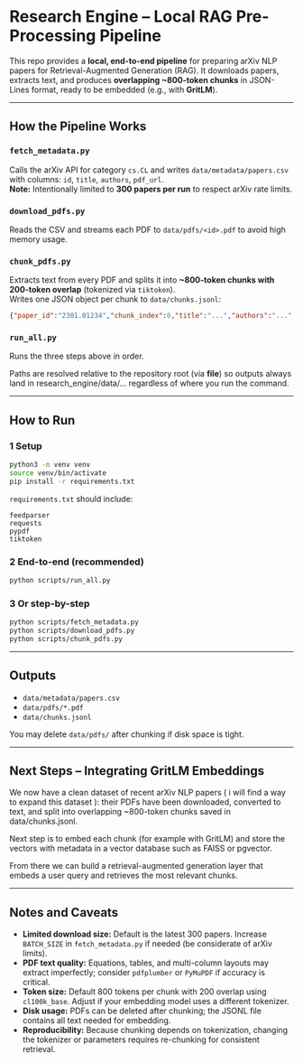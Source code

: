 # Research Engine – Local RAG Pre-Processing Pipeline

This repo provides a **local, end-to-end pipeline** for preparing arXiv NLP papers for Retrieval-Augmented Generation (RAG). It downloads papers, extracts text, and produces **overlapping ~800-token chunks** in JSON-Lines format, ready to be embedded (e.g., with **GritLM**).

---

## How the Pipeline Works

### `fetch_metadata.py`
Calls the arXiv API for category `cs.CL` and writes `data/metadata/papers.csv` with columns: `id`, `title`, `authors`, `pdf_url`.  
**Note:** Intentionally limited to **300 papers per run** to respect arXiv rate limits.

### `download_pdfs.py`
Reads the CSV and streams each PDF to `data/pdfs/<id>.pdf` to avoid high memory usage.

### `chunk_pdfs.py`
Extracts text from every PDF and splits it into **~800-token chunks with 200-token overlap** (tokenized via `tiktoken`).  
Writes one JSON object per chunk to `data/chunks.jsonl`:
```json
{"paper_id":"2301.01234","chunk_index":0,"title":"...","authors":"...","chunk_text":"..."}
```

### `run_all.py`
Runs the three steps above in order.  

Paths are resolved relative to the repository root (via __file__) so outputs always land in research_engine/data/... regardless of where you run the command.

---

## How to Run

### 1 Setup
```bash
python3 -m venv venv
source venv/bin/activate
pip install -r requirements.txt
```

`requirements.txt` should include:
```
feedparser
requests
pypdf
tiktoken
```

### 2 End-to-end (recommended)
```bash
python scripts/run_all.py
```
### 3 Or step-by-step
```bash
python scripts/fetch_metadata.py
python scripts/download_pdfs.py
python scripts/chunk_pdfs.py
```

---

## Outputs
- `data/metadata/papers.csv`  
- `data/pdfs/*.pdf`  
- `data/chunks.jsonl`  

You may delete `data/pdfs/` after chunking if disk space is tight.

---

## Next Steps – Integrating GritLM Embeddings

We now have a clean dataset of recent arXiv NLP papers ( i will find a way to expand this dataset ): their PDFs have been downloaded, converted to text, and split into overlapping ~800-token chunks saved in data/chunks.jsonl.

Next step is to embed each chunk (for example with GritLM) and store the vectors with metadata in a vector database such as FAISS or pgvector.

From there we can build a retrieval-augmented generation layer that embeds a user query and retrieves the most relevant chunks.


---

## Notes and Caveats
- **Limited download size:** Default is the latest 300 papers. Increase `BATCH_SIZE` in `fetch_metadata.py` if needed (be considerate of arXiv limits).  
- **PDF text quality:** Equations, tables, and multi-column layouts may extract imperfectly; consider `pdfplumber` or `PyMuPDF` if accuracy is critical.  
- **Token size:** Default 800 tokens per chunk with 200 overlap using `cl100k_base`. Adjust if your embedding model uses a different tokenizer.  
- **Disk usage:** PDFs can be deleted after chunking; the JSONL file contains all text needed for embedding.  
- **Reproducibility:** Because chunking depends on tokenization, changing the tokenizer or parameters requires re-chunking for consistent retrieval.  
